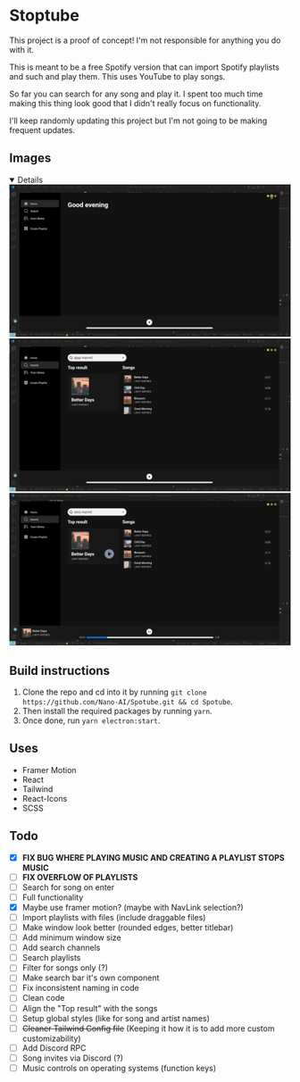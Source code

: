 # Stoptube

This project is a proof of concept! I'm not responsible for anything you do with it.

This is meant to be a free Spotify version that can import Spotify playlists and such and play them. This uses YouTube to play songs.

So far you can search for any song and play it. I spent too much time making this thing look good that I didn't really focus on functionality.

I'll keep randomly updating this project but I'm not going to be making frequent updates.

## Images

<details open>
  <img src="https://raw.githubusercontent.com/Nano-AI/Spotube/master/git_images/SC3.png" />
  <img src="https://raw.githubusercontent.com/Nano-AI/Spotube/master/git_images/SC2.png" />
  <img src="https://raw.githubusercontent.com/Nano-AI/Spotube/master/git_images/SC1.png" />
</details>

## Build instructions

1. Clone the repo and cd into it by running `git clone https://github.com/Nano-AI/Spotube.git && cd Spotube`.
2. Then install the required packages by running `yarn`.
3. Once done, run `yarn electron:start`.

## Uses

- Framer Motion
- React
- Tailwind
- React-Icons
- SCSS

## Todo
- [X] **FIX BUG WHERE PLAYING MUSIC AND CREATING A PLAYLIST STOPS MUSIC**
- [ ] **FIX OVERFLOW OF PLAYLISTS**
- [ ] Search for song on enter
- [ ] Full functionality
- [x] Maybe use framer motion? (maybe with NavLink selection?)
- [ ] Import playlists with files (include draggable files)
- [ ] Make window look better (rounded edges, better titlebar)
- [ ] Add minimum window size
- [ ] Add search channels
- [ ] Search playlists
- [ ] Filter for songs only (?)
- [ ] Make search bar it's own component
- [ ] Fix inconsistent naming in code
- [ ] Clean code
- [ ] Align the "Top result" with the songs
- [ ] Setup global styles (like for song and artist names)
- [ ] ~~Cleaner Tailwind Config file~~ (Keeping it how it is to add more custom customizability)
- [ ] Add Discord RPC
- [ ] Song invites via Discord (?)
- [ ] Music controls on operating systems (function keys)
